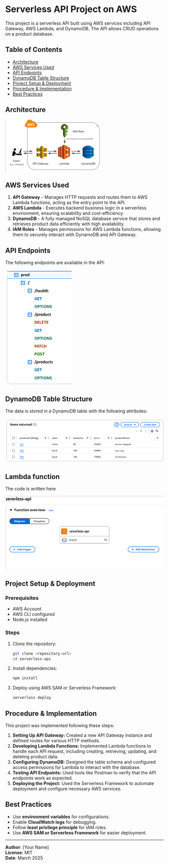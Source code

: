 # Serverless API Project on AWS

This project is a serverless API built using AWS services including API Gateway, AWS Lambda, and DynamoDB. The API allows CRUD operations on a product database.

## Table of Contents
- [Architecture](#architecture)
- [AWS Services Used](#aws-services-used)
- [API Endpoints](#api-endpoints)
- [DynamoDB Table Structure](#dynamodb-table-structure)
- [Project Setup & Deployment](#project-setup--deployment)
- [Procedure & Implementation](#procedure--implementation)
- [Best Practices](#best-practices)

## Architecture
![Architecture](https://github.com/AkshaySingh2005/serverless-product-api/blob/main/img/Architecture.png)

## AWS Services Used
1. **API Gateway** - Manages HTTP requests and routes them to AWS Lambda functions, acting as the entry point to the API.
2. **AWS Lambda** - Executes backend business logic in a serverless environment, ensuring scalability and cost-efficiency.
3. **DynamoDB** - A fully managed NoSQL database service that stores and retrieves product data efficiently with high availability.
4. **IAM Roles** - Manages permissions for AWS Lambda functions, allowing them to securely interact with DynamoDB and API Gateway.

## API Endpoints
The following endpoints are available in the API:

![API Endpoints](https://github.com/AkshaySingh2005/serverless-product-api/blob/main/img/API%20Endpoints.png)

## DynamoDB Table Structure
The data is stored in a DynamoDB table with the following attributes:

![DynamoDB Table](https://github.com/AkshaySingh2005/serverless-product-api/blob/main/img/DynamoDB%20Table.png)


## Lambda function
The code is written here

![lambda function](https://github.com/AkshaySingh2005/serverless-product-api/blob/main/img/Lamdba%20function.png)

## Project Setup & Deployment
### Prerequisites
- AWS Account
- AWS CLI configured
- Node.js installed

### Steps
1. Clone the repository:
   ```sh
   git clone <repository-url>
   cd serverless-api
   ```
2. Install dependencies:
   ```sh
   npm install
   ```
3. Deploy using AWS SAM or Serverless Framework:
   ```sh
   serverless deploy
   ```

## Procedure & Implementation
This project was implemented following these steps:
1. **Setting Up API Gateway:** Created a new API Gateway instance and defined routes for various HTTP methods.
2. **Developing Lambda Functions:** Implemented Lambda functions to handle each API request, including creating, retrieving, updating, and deleting product data.
3. **Configuring DynamoDB:** Designed the table schema and configured access permissions for Lambda to interact with the database.
4. **Testing API Endpoints:** Used tools like Postman to verify that the API endpoints work as expected.
5. **Deploying the Project:** Used the Serverless Framework to automate deployment and configure necessary AWS services.

## Best Practices
- Use **environment variables** for configurations.
- Enable **CloudWatch logs** for debugging.
- Follow **least privilege principle** for IAM roles.
- Use **AWS SAM or Serverless Framework** for easier deployment.

---
**Author**: [Your Name]  
**License**: MIT  
**Date**: March 2025  
